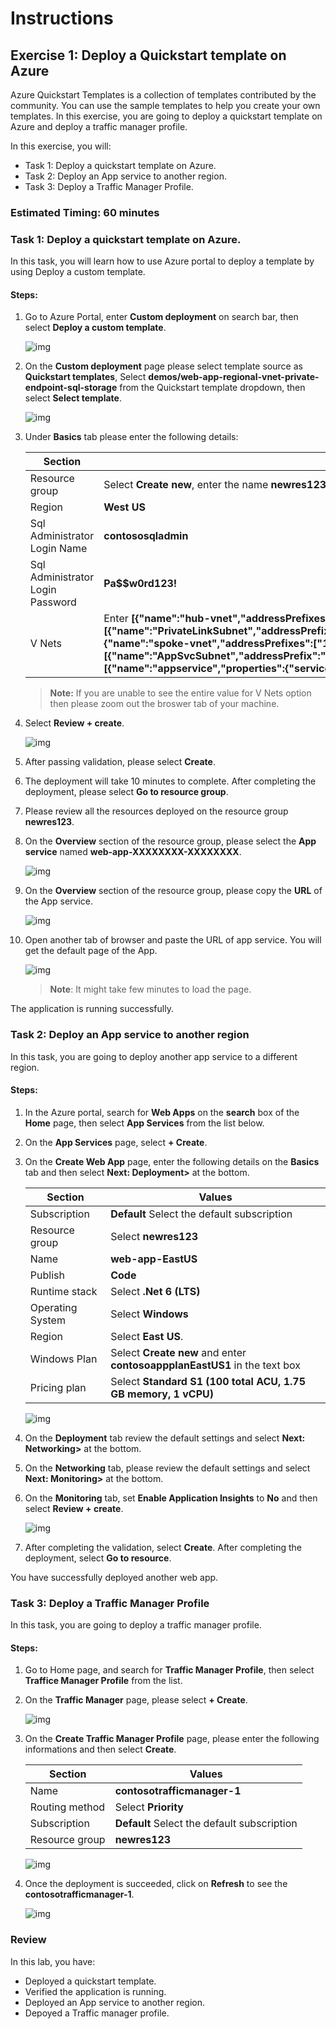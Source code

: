 # Instructions

## Exercise 1: Deploy a Quickstart template on Azure 

Azure Quickstart Templates is a collection of templates contributed by the community. You can use the sample templates to help you create your own templates.
In this exercise, you are going to deploy a quickstart template on Azure and deploy a traffic manager profile.

In this exercise, you will:

+ Task 1: Deploy a quickstart template on Azure.
+ Task 2: Deploy an App service to another region.
+ Task 3: Deploy a Traffic Manager Profile.

### Estimated Timing: 60 minutes

### Task 1: Deploy a quickstart template on Azure.

In this task, you will learn how to use Azure portal to deploy a template by using Deploy a custom template.

#### Steps:

1. Go to Azure Portal, enter **Custom deployment** on search bar, then select **Deploy a custom template**.

    ![img](../media/depl1.png)

2. On the **Custom deployment** page please select template source as **Quickstart templates**, Select **demos/web-app-regional-vnet-private-endpoint-sql-storage** from the Quickstart template dropdown, then select **Select template**.

    ![img](../media/depl2a.png)

3. Under **Basics** tab please enter the following details:

    | Section | Values |
    | ------- | ------ |
    | Resource group | Select **Create new**, enter the name **newres123**, then click **Ok**. |
    | Region |  **West US** |
    | Sql Administrator Login Name | **contososqladmin** |
    | Sql Administrator Login Password | **Pa$$w0rd123!** |
    | V Nets | Enter **[{"name":"hub-vnet","addressPrefixes":["10.1.0.0/16"],"subnets":[{"name":"PrivateLinkSubnet","addressPrefix":"10.1.1.0/24","udrName":null,"nsgName":null,"delegations":null,"privateEndpointNetworkPolicies":"Disabled","privateLinkServiceNetworkPolicies":"Enabled"}]},{"name":"spoke-vnet","addressPrefixes":["10.2.0.0/16"],"subnets":[{"name":"AppSvcSubnet","addressPrefix":"10.2.1.0/24","udrName":null,"nsgName":null,"privateEndpointNetworkPolicies":"Enabled","privateLinkServiceNetworkPolicies":"Enabled","delegations":[{"name":"appservice","properties":{"serviceName":"Microsoft.Web/serverFarms"}}]}]}]** |
    
    >**Note:** If you are unable to see the entire value for V Nets option then please zoom out the broswer tab of your machine. 
    
 4. Select **Review + create**.    
    
    ![img](../media/depl4a.png)      

5. After passing validation, please select **Create**.

6. The deployment will take 10 minutes to complete. After completing the deployment, please select **Go to resource group**.

7. Please review all the resources deployed on the resource group **newres123**.

8. On the **Overview** section of the resource group, please select the **App service** named **web-app-XXXXXXXX-XXXXXXXX**.

    ![img](../media/depl5a.png)

9. On the **Overview** section of the  resource group, please copy the **URL** of the App service.

    ![img](../media/depl6a.png)

10. Open another tab of browser and paste the URL of app service. You will get the default page of the App.

    ![img](../media/depl7.png)
    
    >**Note**: It might take few minutes to load the page.

The application is running successfully.

### Task 2: Deploy an App service to another region

In this task, you are going to deploy another app service to a different region.

#### Steps:

1. In the Azure portal, search for **Web Apps** on the **search** box of the **Home** page, then select **App Services** from the list below.

2. On the **App Services** page, select **+ Create**.

3. On the **Create Web App** page, enter the following details on the **Basics** tab and then select **Next: Deployment>** at the bottom.

    | Section | Values |
    | ------- | ------ |
    | Subscription | **Default** Select the default subscription |
    | Resource group | Select **newres123** |
    | Name | **web-app-EastUS** |
    | Publish | **Code** |
    | Runtime stack | Select **.Net 6 (LTS)** |
    | Operating System | Select **Windows** |
    | Region | Select **East US**. |
    | Windows Plan | Select **Create new** and enter **contosoappplanEastUS1** in the text box |
    | Pricing plan | Select **Standard S1 (100 total ACU, 1.75 GB memory, 1 vCPU)** |

    ![img](../media/webap1.png)

4. On the **Deployment** tab review the default settings and select **Next: Networking>** at the bottom.

5. On the **Networking** tab, please review the default settings and select **Next: Monitoring>** at the bottom.

6. On the **Monitoring** tab, set **Enable Application Insights** to **No** and then select **Review + create**.

    ![img](../media/webap2.png)

7. After completing the validation, select **Create**. After completing the deployment, select **Go to resource**.

You have successfully deployed another web app.

### Task 3: Deploy a Traffic Manager Profile

In this task, you are going to deploy a traffic manager profile.

#### Steps:

1. Go to Home page, and search for **Traffic Manager Profile**, then select **Traffice Manager Profile** from the list.

2. On the **Traffic Manager** page, please select **+ Create**.

    ![img](../media/trafp1.png)

3. On the **Create Traffic Manager Profile** page, please enter the following informations and then select **Create**. 

    | Section | Values |
    | ------- | ------ |
    | Name | **contosotrafficmanager-1**  |
    | Routing method | Select **Priority** |
    | Subscription | **Default** Select the default subscription |
    | Resource group | **newres123** |

    ![img](../media/trafp2.png)
    
4.  Once the deployment is succeeded, click on **Refresh** to see the **contosotrafficmanager-1**.

    ![img](../media/trafp3.png)

### Review

In this lab, you have:

   - Deployed a quickstart template.
   - Verified the application is running.
   - Deployed an App service to another region.
   - Depoyed a Traffic manager profile.
    
